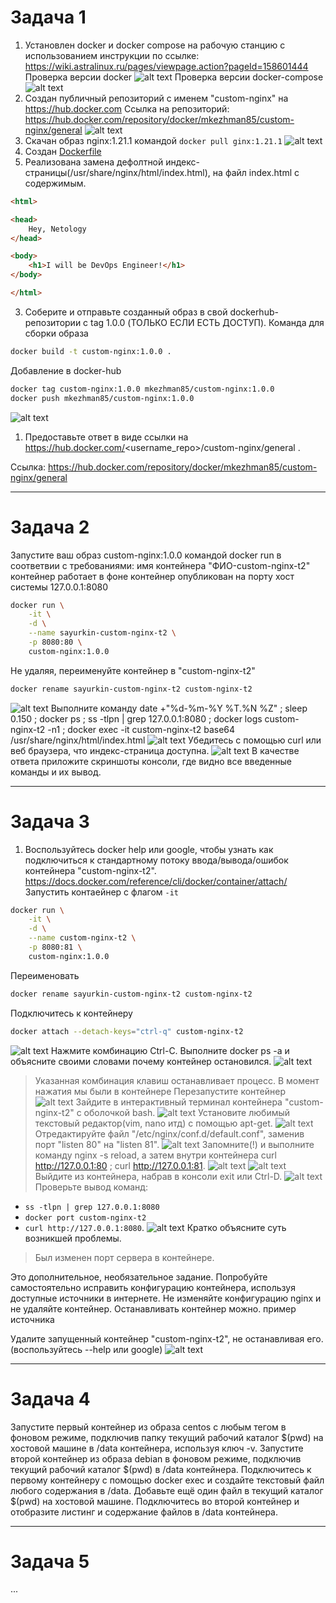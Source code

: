 # Задача 1

1. Установлен docker и docker compose на рабочую станцию с использованием инструкции по ссылке: https://wiki.astralinux.ru/pages/viewpage.action?pageId=158601444
Проверка версии docker
![alt text](./images/docker-version.png "Проверка версии docker")
Проверка версии docker-compose
![alt text](./images/docker-compose-version.png "Проверка версии docker-compose")
1. Создан публичный репозиторий с именем "custom-nginx" на https://hub.docker.com Ссылка на репозиторий: https://hub.docker.com/repository/docker/mkezhman85/custom-nginx/general 
![alt text](./images/custom-nginx-repo.png "Custom nginx repo on docker-registry")
1. Скачан образ nginx:1.21.1 командой `docker pull ginx:1.21.1`
![alt text](./images/nginx-docker-image.png "Custom nginx repo on docker-registry")
1. Создан [Dockerfile](./Dockerfile)
2. Реализована замена дефолтной индекс-страницы(/usr/share/nginx/html/index.html), на файл index.html с содержимым.
```html
<html>

<head>
    Hey, Netology
</head>

<body>
    <h1>I will be DevOps Engineer!</h1>
</body>

</html>
```
3. Соберите и отправьте созданный образ в свой dockerhub-репозитории c tag 1.0.0 (ТОЛЬКО ЕСЛИ ЕСТЬ ДОСТУП).
Команда для сборки образа
```bash
docker build -t custom-nginx:1.0.0 .
```
Добавление в docker-hub
```bash
docker tag custom-nginx:1.0.0 mkezhman85/custom-nginx:1.0.0
docker push mkezhman85/custom-nginx:1.0.0
```
![alt text](./images/nginx-tag.png "nginx tag")
1. Предоставьте ответ в виде ссылки на https://hub.docker.com/<username_repo>/custom-nginx/general .

Ссылка: https://hub.docker.com/repository/docker/mkezhman85/custom-nginx/general

---

# Задача 2

Запустите ваш образ custom-nginx:1.0.0 командой docker run в соответвии с требованиями:
имя контейнера "ФИО-custom-nginx-t2"
контейнер работает в фоне
контейнер опубликован на порту хост системы 127.0.0.1:8080
```bash
docker run \
    -it \
    -d \
    --name sayurkin-custom-nginx-t2 \
    -p 8080:80 \
    custom-nginx:1.0.0
```
Не удаляя, переименуйте контейнер в "custom-nginx-t2"
```bash
docker rename sayurkin-custom-nginx-t2 custom-nginx-t2
```
![alt text](./images/container-rename.png "container rename")
Выполните команду date +"%d-%m-%Y %T.%N %Z" ; sleep 0.150 ; docker ps ; ss -tlpn | grep 127.0.0.1:8080  ; docker logs custom-nginx-t2 -n1 ; docker exec -it custom-nginx-t2 base64 /usr/share/nginx/html/index.html
![alt text](./images/execute-command.png "execute big command")
Убедитесь с помощью curl или веб браузера, что индекс-страница доступна.
![alt text](./images/curl-nginx.png "Curl nginx")
В качестве ответа приложите скриншоты консоли, где видно все введенные команды и их вывод.

---

# Задача 3

1. Воспользуйтесь docker help или google, чтобы узнать как подключиться к стандартному потоку ввода/вывода/ошибок контейнера "custom-nginx-t2".
https://docs.docker.com/reference/cli/docker/container/attach/
Запустить контаейнер с флагом `-it`
```bash
docker run \
    -it \
    -d \
    --name custom-nginx-t2 \
    -p 8080:81 \
    custom-nginx:1.0.0
```
Переименовать
```bash
docker rename sayurkin-custom-nginx-t2 custom-nginx-t2
```
Подключитесь к контейнеру 
```bash
docker attach --detach-keys="ctrl-q" custom-nginx-t2
```
![alt text](./images/container-attach.png "Container attach")
Нажмите комбинацию Ctrl-C.
Выполните docker ps -a и объясните своими словами почему контейнер остановился.
![alt text](./images/deatch-container.png "Detach attach")
> Указанная комбинация клавиш останавливает процесс. В момент нажатия мы были в контейнере
Перезапустите контейнер
![alt text](./images/container-restart.png "Container restart")
Зайдите в интерактивный терминал контейнера "custom-nginx-t2" с оболочкой bash.
![alt text](./images/container-exec.png "Container exec")
Установите любимый текстовый редактор(vim, nano итд) с помощью apt-get.
![alt text](./images/vim-version.png "Vim version")
Отредактируйте файл "/etc/nginx/conf.d/default.conf", заменив порт "listen 80" на "listen 81".
![alt text](./images/change-conf.png "Change conf")
Запомните(!) и выполните команду nginx -s reload, а затем внутри контейнера curl http://127.0.0.1:80 ; curl http://127.0.0.1:81.
![alt text](./images/conf-after-changes.png "Conf after changes")
![alt text](./images/curl-8081.png "Curl 8081")
Выйдите из контейнера, набрав в консоли exit или Ctrl-D.
![alt text](./images/exit-from-container.png "Exit from container")
Проверьте вывод команд: 
- `ss -tlpn | grep 127.0.0.1:8080` 
- `docker port custom-nginx-t2`
- `curl http://127.0.0.1:8080`. 
![alt text](./images/commands-after-container-port-changed.png "Commands after container port changed")
Кратко объясните суть возникшей проблемы.
> Был изменен порт сервера в контейнере.

Это дополнительное, необязательное задание. Попробуйте самостоятельно исправить конфигурацию контейнера, используя доступные источники в интернете. Не изменяйте конфигурацию nginx и не удаляйте контейнер. Останавливать контейнер можно. пример источника

Удалите запущенный контейнер "custom-nginx-t2", не останавливая его.(воспользуйтесь --help или google)
![alt text](./images/container-delete.png "Container delete")



---

# Задача 4

Запустите первый контейнер из образа centos c любым тегом в фоновом режиме, подключив папку текущий рабочий каталог $(pwd) на хостовой машине в /data контейнера, используя ключ -v.
Запустите второй контейнер из образа debian в фоновом режиме, подключив текущий рабочий каталог $(pwd) в /data контейнера.
Подключитесь к первому контейнеру с помощью docker exec и создайте текстовый файл любого содержания в /data.
Добавьте ещё один файл в текущий каталог $(pwd) на хостовой машине.
Подключитесь во второй контейнер и отобразите листинг и содержание файлов в /data контейнера.

---

# Задача 5
...
